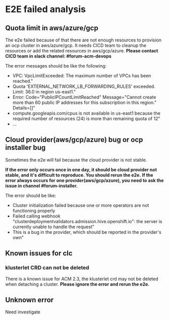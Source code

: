 # E2E failed analysis
## Quota limit in aws/azure/gcp
The e2e failed because of that there are not enough resources to provision an ocp cluster in aws/azure/gcp.
It needs CICD team to cleanup the resources or add the related resources in aws/gcp/azure.
**Please contact CICD team in slack channel: #forum-acm-devops**
 
The error messages should be like the following:
- VPC: VpcLimitExceeded: The maximum number of VPCs has been reached."
- Quota 'EXTERNAL_NETWORK_LB_FORWARDING_RULES' exceeded. Limit: 36.0 in region us-east1."
- Error: Code=\"PublicIPCountLimitReached\" Message=\"Cannot create more than 60 public IP addresses for this subscription in this region.\" Details=[]"
- compute.googleapis.com/cpus is not available in us-east1 because the required number of resources (24) is more than remaining quota of 12"
- ...
 
## Cloud provider(aws/gcp/azure) bug or ocp installer bug
Sometimes the e2e will fail because the cloud provider is not stable.

**If the error only occurs once in one day, it should be cloud provider not stable, and it's difficult to reproduce. You should rerun the e2e.**
**If the error always occurs for one provider(aws/gcp/azure), you need to ask the issue in channel #forum-installer.**

The error should be like:
- Cluster initialization failed because one or more operators are not functioning properly
- Failed calling webhook \"clusterdeploymentvalidators.admission.hive.openshift.io\": the server is currently unable to handle the request"
- This is a bug in the provider, which should be reported in the provider's own"

## Known issues for clc
### klusterlet CRD can not be deleted
There is a known issue for ACM 2.3, the klusterlet crd may not be deleted when detaching a cluster.
**Please ignore the error and rerun the e2e.**

## Unknown error
Need investigate